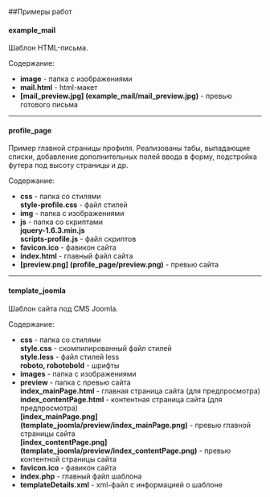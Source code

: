##Примеры работ
#### example_mail

Шаблон HTML-письма.

Содержание:

* **image** - папка с изображениями
* **mail.html** - html-макет
* **[mail_preview.jpg] (example_mail/mail_preview.jpg)** - превью готового письма

-----------------------------------

#### profile_page
Пример главной страницы профиля. Реализованы табы, выпадающие списки, добавление дополнительных полей ввода в форму, подстройка футера под высоту страницы и др.

Содержание:

* **css** - папка со стилями  
    **style-profile.css** - файл стилей   
* **img** - папка с изображениями
* **js** - папка со скриптами   
   **jquery-1.6.3.min.js**   
   **scripts-profile.js** - файл скриптов   
* **favicon.ico** - фавикон сайта
* **index.html** - главный файл сайта
* **[preview.png] (profile_page/preview.png)** - превью сайта 

-----------------------------------

#### template_joomla
Шаблон сайта под CMS Joomla.

Содержание:

* **css** - папка со стилями  
    **style.css** - скомпилированный файл стилей   
    **style.less** - файл стилей less   
    **roboto, robotobold** - шрифты   
* **images** - папка с изображениями
* **preview** - папка с превью сайта   
   **index_mainPage.html** - главная страница сайта (для предпросмотра)   
   **index_contentPage.html** - контентная страница сайта (для предпросмотра)   
   **[index_mainPage.png] (template_joomla/preview/index_mainPage.png)** - превью главной страницы сайта   
   **[index_contentPage.png] (template_joomla/preview/index_contentPage.png)** - превью контентной страницы сайта   
* **favicon.ico** - фавикон сайта
* **index.php** - главный файл шаблона
* **templateDetails.xml** - xml-файл с информацией о шаблоне
